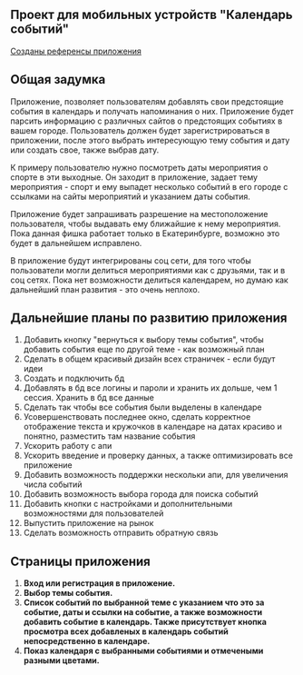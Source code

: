 ## Проект для мобильных устройств  "Календарь событий"

[Созданы референсы приложения](https://www.figma.com/design/dKZuD1WwejgP1zBrQzYzuY/%D0%BC%D0%BE%D0%B1.-%D0%BF%D1%80%D0%B8%D0%BB%D0%BE%D0%B6%D0%B5%D0%BD%D0%B8%D0%B5?node-id=0-1&p=f&t=JUuediTs9FadfU3W-0)


## Общая задумка
Приложение, позволяет пользователям добавлять свои предстоящие события в календарь
и получать напоминания о них. Приложение будет парсить информацию с различных сайтов о предстоящих событиях в вашем городе. Пользователь должен будет зарегистрироваться в приложении, после этого выбрать интересующую тему события и дату или создать свое, также выбрав дату. 

К примеру пользователю нужно посмотреть даты мероприятия о спорте в эти выходные. Он заходит в приложение,
задает тему мероприятия - спорт и ему выпадет несколько событий в его городе с ссылками на сайты мероприятий и указанием даты события.

Приложение будет запрашивать разрешение на местоположение пользователя, чтобы выдавать ему ближайшие к нему мероприятия. 
Пока данная фишка работает только в Екатеринбурге, возможно это будет в дальнейшем исправлено.

В приложение будут интегрированы соц сети, для того чтобы пользователи могли делиться мероприятиями как с друзьями, так и в соц сетях.
Пока нет возможности делиться календарем, но думаю как дальнейший план развития - это очень неплохо.

## Дальнейшие планы по развитию приложения
1. Добавить кнопку "вернуться к выбору темы события", чтобы добавить события еще по другой теме - как возможный план
2. Сделать в общем красивый дизайн всех страничек - если будут идеи
3. Создать и подключить бд
4. Добавлять в бд все логины и пароли и хранить их дольше, чем 1 сессия. Хранить в бд все данные
5. Сделать так чтобы все события были выделены в календаре
6. Усовершенствовать последнее окно, сделать корректное отображение текста и кружочков в календаре на датах красиво и понятно, разместить там название события
7. Ускорить работу с апи
8. Ускорить введение и проверку данных, а также оптимизировать все приложение
9. Добавить возможность поддержки нескольки апи, для увеличения числа событий
10. Добавить возможность выбора города для поиска событий
11. Добавить кнопки с настройками и дополнительными возможностями для пользователей
12. Выпустить приложение на рынок
13. Сделать возможность отправить обратную связь


## Страницы приложения
1. **Вход или регистрация в приложение.**
2. **Выбор темы события.**
3. **Список событий по выбранной теме с указанием что это за событие, даты и ссылки на событие, а также возможности добавить событие в календарь. Также присутствует кнопка просмотра всех добавленых в календарь событий непосредственно в календаре.**
4. **Показ календаря с выбранными событиями и отмечеными разными цветами.**